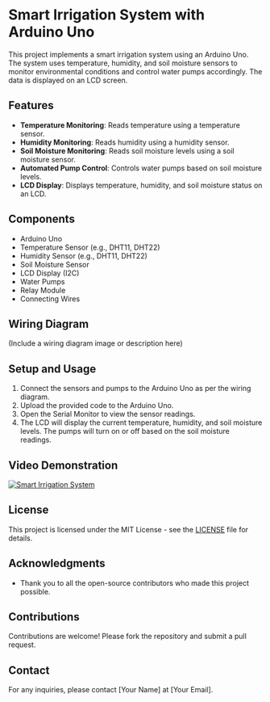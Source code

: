 # Smart Irrigation System with Arduino Uno

This project implements a smart irrigation system using an Arduino Uno. The system uses temperature, humidity, and soil moisture sensors to monitor environmental conditions and control water pumps accordingly. The data is displayed on an LCD screen.

## Features
- **Temperature Monitoring**: Reads temperature using a temperature sensor.
- **Humidity Monitoring**: Reads humidity using a humidity sensor.
- **Soil Moisture Monitoring**: Reads soil moisture levels using a soil moisture sensor.
- **Automated Pump Control**: Controls water pumps based on soil moisture levels.
- **LCD Display**: Displays temperature, humidity, and soil moisture status on an LCD.

## Components
- Arduino Uno
- Temperature Sensor (e.g., DHT11, DHT22)
- Humidity Sensor (e.g., DHT11, DHT22)
- Soil Moisture Sensor
- LCD Display (I2C)
- Water Pumps
- Relay Module
- Connecting Wires

## Wiring Diagram
(Include a wiring diagram image or description here)

## Setup and Usage
1. Connect the sensors and pumps to the Arduino Uno as per the wiring diagram.
2. Upload the provided code to the Arduino Uno.
3. Open the Serial Monitor to view the sensor readings.
4. The LCD will display the current temperature, humidity, and soil moisture levels. The pumps will turn on or off based on the soil moisture readings.

## Video Demonstration
[![Smart Irrigation System](http://img.youtube.com/vi/YOUR_VIDEO_ID/0.jpg)](http://www.youtube.com/watch?v=YOUR_VIDEO_ID)

## License
This project is licensed under the MIT License - see the [LICENSE](LICENSE) file for details.

## Acknowledgments
- Thank you to all the open-source contributors who made this project possible.

## Contributions
Contributions are welcome! Please fork the repository and submit a pull request.

## Contact
For any inquiries, please contact [Your Name] at [Your Email].
